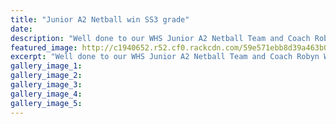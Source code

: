 ```yaml
---
title: "Junior A2 Netball win SS3 grade"
date: 
description: "Well done to our WHS Junior A2 Netball Team and Coach Robyn Walford winning the SS3 grade today..."
featured_image: http://c1940652.r52.cf0.rackcdn.com/59e571ebb8d39a463b000392/team-1-a.jpg
excerpt: "Well done to our WHS Junior A2 Netball Team and Coach Robyn Walford winning the SS3 grade today (Saturday 2 September) in a close final 24-22."
gallery_image_1: 
gallery_image_2: 
gallery_image_3: 
gallery_image_4: 
gallery_image_5: 
---
```

